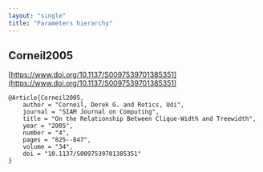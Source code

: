 ```yaml
---
layout: "single"
title: "Parameters hierarchy"
---
```

<!--this is a generated file-->

## Corneil2005
[https://www.doi.org/10.1137/S0097539701385351](https://www.doi.org/10.1137/S0097539701385351)
```
@Article{Corneil2005,
    author = "Corneil, Derek G. and Rotics, Udi",
    journal = "SIAM Journal on Computing",
    title = "On the Relationship Between Clique-Width and Treewidth",
    year = "2005",
    number = "4",
    pages = "825--847",
    volume = "34",
    doi = "10.1137/S0097539701385351"
}
```

